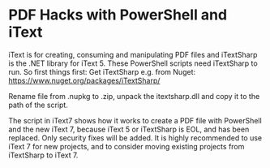 # PDF Hacks with PowerShell and iText

iText is for creating, consuming and manipulating PDF files and iTextSharp is the .NET library for iText 5.
These PowerShell scripts need iTextSharp to run. So first things first: Get iTextSharp e.g. from Nuget:
https://www.nuget.org/packages/iTextSharp/

Rename file from .nupkg to .zip, unpack the itextsharp.dll and copy it to the path of the script.

The script in iText7 shows how it works to create a PDF file with PowerShell and the new iText 7, because iText 5 or iTextSharp is EOL, and has been replaced. Only security fixes will be added. It is highly recommended to use iText 7 for new projects, and to consider moving existing projects from iTextSharp to iText 7.
